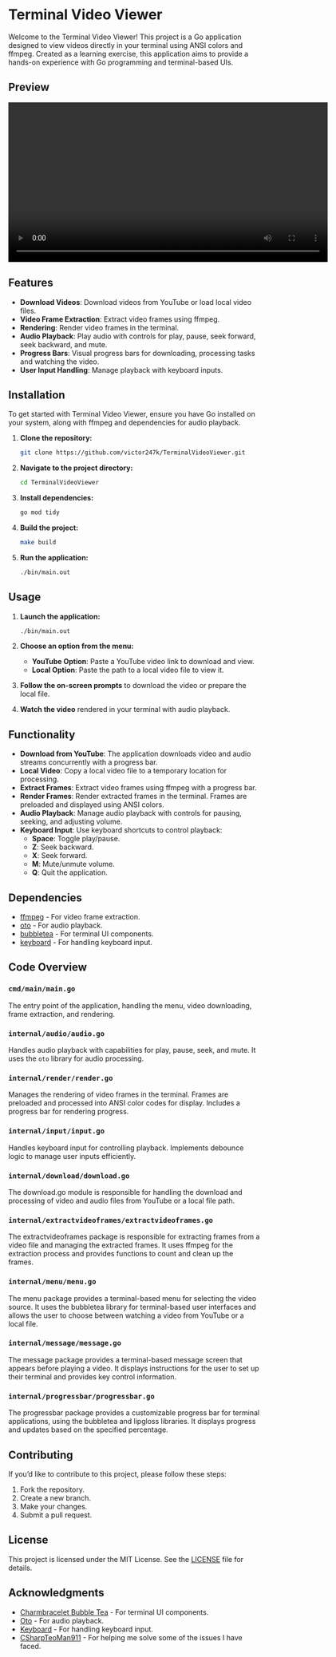 # Terminal Video Viewer

Welcome to the Terminal Video Viewer! This project is a Go application designed to view videos directly in your terminal using ANSI colors and ffmpeg. Created as a learning exercise, this application aims to provide a hands-on experience with Go programming and terminal-based UIs.

## Preview

<video width="640" controls>
  <source src="https://github.com/victor247k/TerminalVideoViewer/blob/main/assets/preview.mp4" type="video/mp4">
</video>

## Features

- **Download Videos**: Download videos from YouTube or load local video files.
- **Video Frame Extraction**: Extract video frames using ffmpeg.
- **Rendering**: Render video frames in the terminal.
- **Audio Playback**: Play audio with controls for play, pause, seek forward, seek backward, and mute.
- **Progress Bars**: Visual progress bars for downloading, processing tasks and watching the video.
- **User Input Handling**: Manage playback with keyboard inputs.

## Installation

To get started with Terminal Video Viewer, ensure you have Go installed on your system, along with ffmpeg and dependencies for audio playback.

1. **Clone the repository:**

   ```sh
   git clone https://github.com/victor247k/TerminalVideoViewer.git
   ```

2. **Navigate to the project directory:**

   ```sh
   cd TerminalVideoViewer
   ```

3. **Install dependencies:**

   ```sh
   go mod tidy
   ```

4. **Build the project:**

   ```sh
   make build
   ```

5. **Run the application:**

   ```sh
   ./bin/main.out
   ```

## Usage

1. **Launch the application:**

   ```sh
   ./bin/main.out
   ```

2. **Choose an option from the menu:**
   - **YouTube Option**: Paste a YouTube video link to download and view.
   - **Local Option**: Paste the path to a local video file to view it.

3. **Follow the on-screen prompts** to download the video or prepare the local file.

4. **Watch the video** rendered in your terminal with audio playback.

## Functionality

- **Download from YouTube**: The application downloads video and audio streams concurrently with a progress bar.
- **Local Video**: Copy a local video file to a temporary location for processing.
- **Extract Frames**: Extract video frames using ffmpeg with a progress bar.
- **Render Frames**: Render extracted frames in the terminal. Frames are preloaded and displayed using ANSI colors.
- **Audio Playback**: Manage audio playback with controls for pausing, seeking, and adjusting volume.
- **Keyboard Input**: Use keyboard shortcuts to control playback:
  - **Space**: Toggle play/pause.
  - **Z**: Seek backward.
  - **X**: Seek forward.
  - **M**: Mute/unmute volume.
  - **Q**: Quit the application.

## Dependencies

- [ffmpeg](https://ffmpeg.org) - For video frame extraction.
- [oto](https://pkg.go.dev/github.com/ebitengine/oto) - For audio playback.
- [bubbletea](https://github.com/charmbracelet/bubbletea) - For terminal UI components.
- [keyboard](https://pkg.go.dev/github.com/eiannone/keyboard) - For handling keyboard input.

## Code Overview

### `cmd/main/main.go`

The entry point of the application, handling the menu, video downloading, frame extraction, and rendering.

### `internal/audio/audio.go`

Handles audio playback with capabilities for play, pause, seek, and mute. It uses the `oto` library for audio processing.

### `internal/render/render.go`

Manages the rendering of video frames in the terminal. Frames are preloaded and processed into ANSI color codes for display. Includes a progress bar for rendering progress.

### `internal/input/input.go`

Handles keyboard input for controlling playback. Implements debounce logic to manage user inputs efficiently.

### `internal/download/download.go`

The download.go module is responsible for handling the download and processing of video and audio files from YouTube or a local file path.

### `internal/extractvideoframes/extractvideoframes.go`

The extractvideoframes package is responsible for extracting frames from a video file and managing the extracted frames. It uses ffmpeg for the extraction process and provides functions to count and clean up the frames.

### `internal/menu/menu.go`

The menu package provides a terminal-based menu for selecting the video source. It uses the bubbletea library for terminal-based user interfaces and allows the user to choose between watching a video from YouTube or a local file.

### `internal/message/message.go`

The message package provides a terminal-based message screen that appears before playing a video. It displays instructions for the user to set up their terminal and provides key control information.

### `internal/progressbar/progressbar.go`

The progressbar package provides a customizable progress bar for terminal applications, using the bubbletea and lipgloss libraries. It displays progress and updates based on the specified percentage.

## Contributing

If you’d like to contribute to this project, please follow these steps:

1. Fork the repository.
2. Create a new branch.
3. Make your changes.
4. Submit a pull request.

## License

This project is licensed under the MIT License. See the [LICENSE](LICENSE) file for details.

## Acknowledgments

- [Charmbracelet Bubble Tea](https://github.com/charmbracelet/bubbletea) - For terminal UI components.
- [Oto](https://pkg.go.dev/github.com/ebitengine/oto) - For audio playback.
- [Keyboard](https://pkg.go.dev/github.com/eiannone/keyboard) - For handling keyboard input.
- [CSharpTeoMan911](https://github.com/CSharpTeoMan911) - For helping me solve some of the issues I have faced.
